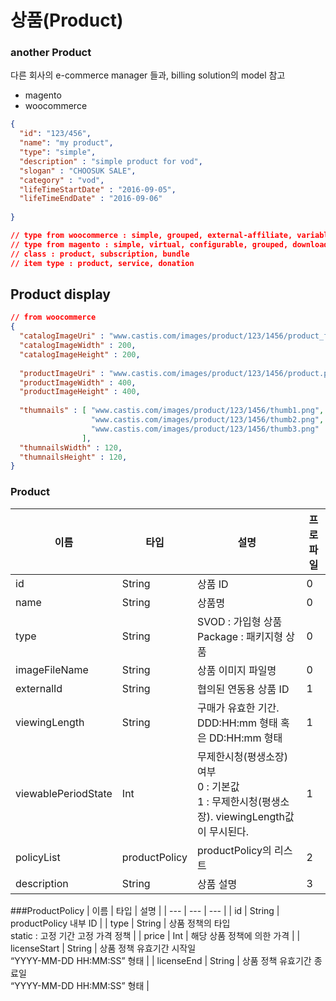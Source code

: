 # 상품(Product)

### another Product 
다른 회사의 e-commerce manager 들과, billing solution의  model 참고
 - magento
 - woocommerce
 
``` json
{
  "id": "123/456",
  "name": "my product",
  "type": "simple",
  "description" : "simple product for vod",
  "slogan" : "CHOOSUK SALE",
  "category" : "vod",
  "lifeTimeStartDate" : "2016-09-05",
  "lifeTimeEndDate" : "2016-09-06"
  
}

// type from woocommerce : simple, grouped, external-affiliate, variable, simple rental
// type from magento : simple, virtual, configurable, grouped, downloadable, bundle, giftcard
// class : product, subscription, bundle
// item type : product, service, donation

```
## Product display

``` json
// from woocommerce
{
  "catalogImageUri" : "www.castis.com/images/product/123/1456/product_for_catalog.png",
  "catalogImageWidth" : 200,
  "catalogImageHeight" : 200,
  
  "productImageUri" : "www.castis.com/images/product/123/1456/product.png",
  "productImageWidth" : 400,
  "productImageHeight" : 400,
  
  "thumnails" : [ "www.castis.com/images/product/123/1456/thumb1.png",
                  "www.castis.com/images/product/123/1456/thumb2.png",
                  "www.castis.com/images/product/123/1456/thumb3.png"
                ],
  "thumnailsWidth" : 120,
  "thumnailsHeight" : 120,                
}
```

### Product
| 이름 | 타입 | 설명 | 프로파일 |
| --- | --- | --- | --- |
| id	 | String | 	상품 ID | 	0 | 
| name	 | String	 | 상품명	 | 0 | 
| type	 | String	 | SVOD : 가입형 상품</br>Package : 패키지형 상품 	 | 0 | 
| imageFileName	 | String	 | 상품 이미지 파일명	 | 0 | 
| externalId	 | String	 | 협의된 연동용 상품 ID	 | 1 | 
| viewingLength	 | String	 | 구매가 유효한 기간. </br>DDD:HH:mm 형태 혹은 DD:HH:mm 형태 	 | 1 | 
| viewablePeriodState	 | Int	 | 무제한시청(평생소장) 여부</br>0 : 기본값</br>1 : 무제한시청(평생소장). viewingLength값이 무시된다.  | 1 | 	
| policyList		 | productPolicy | productPolicy의 리스트 |  	2 | 
| description	 | String	 | 상품 설명 | 	3 | 

###ProductPolicy
| 이름 | 타입 | 설명 |
| --- | --- | --- |
| id	 | String	 | productPolicy 내부 ID  | 
| type	 | String	 | 상품 정책의 타입 </br>static : 고정 기간 고정 가격 정책 | 
| price	 | Int	 | 해당 상품 정책에 의한 가격 | 
| licenseStart	 | String	 | 상품 정책 유효기간 시작일</br> “YYYY-MM-DD HH:MM:SS” 형태 | 
| licenseEnd	 | String	 | 상품 정책 유효기간 종료일</br> “YYYY-MM-DD HH:MM:SS” 형태 | 
